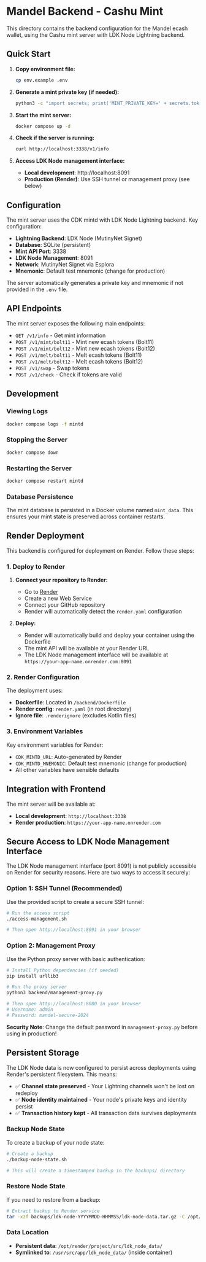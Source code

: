 # Mandel Backend - Cashu Mint

This directory contains the backend configuration for the Mandel ecash wallet, using the Cashu mint server with LDK Node Lightning backend.

## Quick Start

1. **Copy environment file:**
   ```bash
   cp env.example .env
   ```

2. **Generate a mint private key (if needed):**
   ```bash
   python3 -c "import secrets; print('MINT_PRIVATE_KEY=' + secrets.token_hex(32))" >> .env
   ```

3. **Start the mint server:**
   ```bash
   docker compose up -d
   ```

4. **Check if the server is running:**
   ```bash
   curl http://localhost:3338/v1/info
   ```

5. **Access LDK Node management interface:**
   - **Local development**: http://localhost:8091
   - **Production (Render)**: Use SSH tunnel or management proxy (see below)

## Configuration

The mint server uses the CDK mintd with LDK Node Lightning backend. Key configuration:

- **Lightning Backend**: LDK Node (MutinyNet Signet)
- **Database**: SQLite (persistent)
- **Mint API Port**: 3338
- **LDK Node Management**: 8091
- **Network**: MutinyNet Signet via Esplora
- **Mnemonic**: Default test mnemonic (change for production)

The server automatically generates a private key and mnemonic if not provided in the `.env` file.

## API Endpoints

The mint server exposes the following main endpoints:

- `GET /v1/info` - Get mint information
- `POST /v1/mint/bolt11` - Mint new ecash tokens (Bolt11)
- `POST /v1/mint/bolt12` - Mint new ecash tokens (Bolt12)
- `POST /v1/melt/bolt11` - Melt ecash tokens (Bolt11)
- `POST /v1/melt/bolt12` - Melt ecash tokens (Bolt12)
- `POST /v1/swap` - Swap tokens
- `POST /v1/check` - Check if tokens are valid

## Development

### Viewing Logs
```bash
docker compose logs -f mintd
```

### Stopping the Server
```bash
docker compose down
```

### Restarting the Server
```bash
docker compose restart mintd
```

### Database Persistence

The mint database is persisted in a Docker volume named `mint_data`. This ensures your mint state is preserved across container restarts.

## Render Deployment

This backend is configured for deployment on Render. Follow these steps:

### 1. Deploy to Render

1. **Connect your repository to Render:**
   - Go to [Render](https://render.com)
   - Create a new Web Service
   - Connect your GitHub repository
   - Render will automatically detect the `render.yaml` configuration

2. **Deploy:**
   - Render will automatically build and deploy your container using the Dockerfile
   - The mint API will be available at your Render URL
   - The LDK Node management interface will be available at `https://your-app-name.onrender.com:8091`

### 2. Render Configuration

The deployment uses:
- **Dockerfile**: Located in `/backend/Dockerfile`
- **Render config**: `render.yaml` (in root directory)
- **Ignore file**: `.renderignore` (excludes Kotlin files)

### 3. Environment Variables

Key environment variables for Render:
- `CDK_MINTD_URL`: Auto-generated by Render
- `CDK_MINTD_MNEMONIC`: Default test mnemonic (change for production)
- All other variables have sensible defaults

## Integration with Frontend

The mint server will be available at:
- **Local development**: `http://localhost:3338`
- **Render production**: `https://your-app-name.onrender.com`

## Secure Access to LDK Node Management Interface

The LDK Node management interface (port 8091) is not publicly accessible on Render for security reasons. Here are two ways to access it securely:

### Option 1: SSH Tunnel (Recommended)

Use the provided script to create a secure SSH tunnel:

```bash
# Run the access script
./access-management.sh

# Then open http://localhost:8091 in your browser
```

### Option 2: Management Proxy

Use the Python proxy server with basic authentication:

```bash
# Install Python dependencies (if needed)
pip install urllib3

# Run the proxy server
python3 backend/management-proxy.py

# Then open http://localhost:8080 in your browser
# Username: admin
# Password: mandel-secure-2024
```

**Security Note**: Change the default password in `management-proxy.py` before using in production!

## Persistent Storage

The LDK Node data is now configured to persist across deployments using Render's persistent filesystem. This means:

- ✅ **Channel state preserved** - Your Lightning channels won't be lost on redeploy
- ✅ **Node identity maintained** - Your node's private keys and identity persist
- ✅ **Transaction history kept** - All transaction data survives deployments

### Backup Node State

To create a backup of your node state:

```bash
# Create a backup
./backup-node-state.sh

# This will create a timestamped backup in the backups/ directory
```

### Restore Node State

If you need to restore from a backup:

```bash
# Extract backup to Render service
tar -xzf backups/ldk-node-YYYYMMDD-HHMMSS/ldk-node-data.tar.gz -C /opt/render/project/src/
```

### Data Location

- **Persistent data**: `/opt/render/project/src/ldk_node_data/`
- **Symlinked to**: `/usr/src/app/ldk_node_data/` (inside container)
